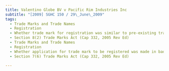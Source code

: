 ```yaml
---
title: Valentino Globe BV v Pacific Rim Industries Inc 
subtitle: "[2009] SGHC 150 / 29\_June\_2009"
tags:
  - Trade Marks and Trade Names
  - Registration
  - Whether trade mark for registration was similar to pre-existing trade marks
  - Section 8(2) Trade Marks Act (Cap 332, 2005 Rev Ed)
  - Trade Marks and Trade Names
  - Registration
  - Whether application for trade mark to be registered was made in bad faith
  - Section 7(6) Trade Marks Act (Cap 332, 2005 Rev Ed)

---
```


